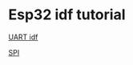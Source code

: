 # Esp32 idf tutorial

[UART idf ](https://embeddedexplorer.com/esp32-uart-with-esp-idf/#ESP32_UART_hardware)

[SPI](https://esp32tutorials.com/esp32-spi-master-slave-communication-esp-idf/)